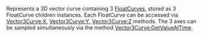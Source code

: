Represents a 3D vector curve containing 3 [FloatCurves](https://developer.roblox.com/en-us/api-reference/class/FloatCurve), stored as 3 FloatCurve children instances. Each FloatCurve can be accessed via [Vector3Curve:X](https://developer.roblox.com/en-us/api-reference/function/Vector3Curve/X), [Vector3Curve:Y](https://developer.roblox.com/en-us/api-reference/function/Vector3Curve/Y), [Vector3Curve:Z](https://developer.roblox.com/en-us/api-reference/function/Vector3Curve/Z) methods. The 3 axes can be sampled simultaneously via the method [Vector3Curve:GetValueAtTime](https://developer.roblox.com/en-us/api-reference/function/Vector3Curve/GetValueAtTime).